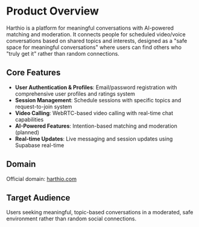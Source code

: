 # Product Overview

Harthio is a platform for meaningful conversations with AI-powered matching and moderation. It connects people for scheduled video/voice conversations based on shared topics and interests, designed as a "safe space for meaningful conversations" where users can find others who "truly get it" rather than random connections.

## Core Features

- **User Authentication & Profiles**: Email/password registration with comprehensive user profiles and ratings system
- **Session Management**: Schedule sessions with specific topics and request-to-join system
- **Video Calling**: WebRTC-based video calling with real-time chat capabilities
- **AI-Powered Features**: Intention-based matching and moderation (planned)
- **Real-time Updates**: Live messaging and session updates using Supabase real-time

## Domain

Official domain: [harthio.com](https://harthio.com)

## Target Audience

Users seeking meaningful, topic-based conversations in a moderated, safe environment rather than random social connections.